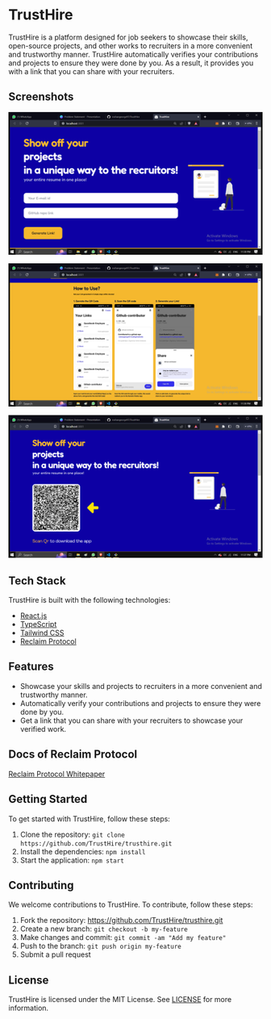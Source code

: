 # TrustHire 
TrustHire is a platform designed for job seekers to showcase their skills, open-source projects, and other works to recruiters in a more convenient and trustworthy manner. TrustHire automatically verifies your contributions and projects to ensure they were done by you. As a result, it provides you with a link that you can share with your recruiters.

## Screenshots

![](/screenshots/Screenshot(244).png)

![](/screenshots/Screenshot(245).png)

![](/screenshots/Screenshot(246).png)

## Tech Stack

TrustHire is built with the following technologies:

- [React.js](https://reactjs.org/)
- [TypeScript](https://www.typescriptlang.org/)
- [Tailwind CSS](https://tailwindcss.com/)
- [Reclaim Protocol](https://reclaimprotocol.com/)

## Features

- Showcase your skills and projects to recruiters in a more convenient and trustworthy manner.
- Automatically verify your contributions and projects to ensure they were done by you.
- Get a link that you can share with your recruiters to showcase your verified work.

## Docs of Reclaim Protocol

 [Reclaim Protocol Whitepaper](https://docs.reclaimprotocol.org/whitepaper-and-how-reclaim-protocol-works)

## Getting Started

To get started with TrustHire, follow these steps:

1. Clone the repository: `git clone https://github.com/TrustHire/trusthire.git`
2. Install the dependencies: `npm install`
3. Start the application: `npm start`

## Contributing

We welcome contributions to TrustHire. To contribute, follow these steps:

1. Fork the repository: https://github.com/TrustHire/trusthire.git
2. Create a new branch: `git checkout -b my-feature`
3. Make changes and commit: `git commit -am "Add my feature"`
4. Push to the branch: `git push origin my-feature`
5. Submit a pull request

## License

TrustHire is licensed under the MIT License. See [LICENSE](LICENSE) for more information.
